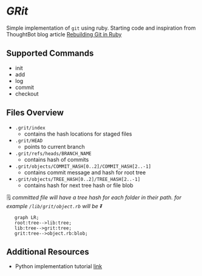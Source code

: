 # *GRit*
Simple implementation of `git` using ruby.  Starting code and inspiration from ThoughtBot blog article [Rebuilding Git in Ruby](https://thoughtbot.com/blog/rebuilding-git-in-ruby)

## Supported Commands
- init
- add
- log
- commit
- checkout

## Files Overview
- `.grit/index`
  - contains the hash locations for staged files
- `.grit/HEAD`
  - points to current branch
- `.grit/refs/heads/BRANCH_NAME`
  - contains hash of commits
- `.grit/objects/COMMIT_HASH[0..2]/COMMIT_HASH[2..-1]`
  - contains commit message and hash for root tree
- `.grit/objects/TREE_HASH[0..2]/TREE_HASH[2..-1]` 
  - contains hash for next tree hash or file blob
 
🗒️ _committed file will have a tree hash for each folder in their path. for example `/lib/grit/object.rb` will be ⏬_
```mermaid
   graph LR;
   root:tree-->lib:tree;
   lib:tree-->grit:tree;
   grit:tree-->object.rb:blob;
```     
 
## Additional Resources
- Python implementation tutorial [link](https://www.leshenko.net/p/ugit/#) 
